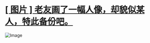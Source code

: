 # [[ 图片 ] 老友画了一幅人像，却貌似某人，特此备份吧。](https://github.com/myogg/Gitblog/issues/11)

![Image](https://github.com/user-attachments/assets/87c1c769-eadd-4e59-b95a-06385ba06edc)